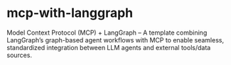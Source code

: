 # mcp-with-langgraph
Model Context Protocol (MCP) + LangGraph – A template combining LangGraph’s graph-based agent workflows with MCP to enable seamless, standardized integration between LLM agents and external tools/data sources.
